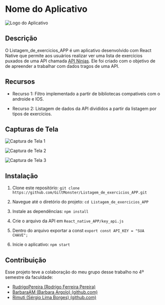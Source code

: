 
#  Nome do Aplicativo
  

![Logo do Aplicativo](link_para_logo.png)


## Descrição


O Listagem_de_exercicios_APP é um aplicativo desenvolvido com React Native que permite aos usuários realizar ver uma lista de exercícios puxados de uma API chamada [API Ninjas](https://api-ninjas.com/signin). Ele foi criado com o objetivo de de apreender a trabalhar com dados tragos de uma API.

##  Recursos

- Recurso 1: Filtro implementado a partir de bibliotecas compatíveis com o androide e IOS.

- Recurso 2: Listagem de dados da API divididos a partir da listagem por tipos de exercícios.

  

##  Capturas de Tela

  

![Captura de Tela 1](https://media.discordapp.net/attachments/1012087339780145214/1216897274500616203/Screenshot_2024-03-11-20-54-19-127_host.exp.exponent.jpg?ex=66020ee7&is=65ef99e7&hm=04be8ea74d06b9e19c9d62f6ace1019797168a56f1cc1a3798cf6511af10abb5&=&format=webp&width=416&height=924)

![Captura de Tela 2](https://media.discordapp.net/attachments/1012087339780145214/1216897274777571469/Screenshot_2024-03-11-20-54-22-796_host.exp.exponent.jpg?ex=66020ee7&is=65ef99e7&hm=a5475f6ea2416cc5a5369f6bbd69594c9f57d8f2d3077e8dee05009b0c2db7c3&=&format=webp&width=416&height=400)

![Captura de Tela 3](https://media.discordapp.net/attachments/1012087339780145214/1216897275146797247/Screenshot_2024-03-11-20-54-30-788_host.exp.exponent.jpg?ex=66020ee7&is=65ef99e7&hm=57ddce1791dcfbbaf88c96faeb81384e06496af5d9cef04144aebceafa030281&=&format=webp&width=416&height=820)

  

##  Instalação

  

1. Clone este repositório: `git clone https://github.com/GiltMonster/Listagem_de_exercicios_APP.git`

2. Navegue até o diretório do projeto: `cd Listagem_de_exercicios_APP`

3. Instale as dependências: `npm install`

4. Crie o arquivo da API em `React_native_APP/key_api.js`

5. Dentro do arquivo exportar a const `export const API_KEY = "SUA CHAVE";`

6. Inicie o aplicativo: `npm start`

##  Contribuição

  
Esse projeto teve a colaboração do meu grupo desse trabalho no 4º semestre da faculdade:
* [RudrigoPereira (Rodrigo Ferreira Pereira)](https://github.com/RudrigoPereira)
* [BarbaraAM (Barbara Argolo) (github.com)](https://github.com/BarbaraAM)
* [Rimuti (Sérgio Lima Borges) (github.com)](https://github.com/Rimuti)
